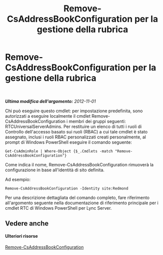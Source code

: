 ﻿---
title: Remove-CsAddressBookConfiguration per la gestione della rubrica
TOCTitle: Remove-CsAddressBookConfiguration per la gestione della rubrica
ms:assetid: 5d173ebe-ec4d-4640-8432-a25071ea9cc5
ms:mtpsurl: https://technet.microsoft.com/it-it/library/Gg429705(v=OCS.15)
ms:contentKeyID: 49300699
ms.date: 08/24/2015
mtps_version: v=OCS.15
ms.translationtype: HT
---

# Remove-CsAddressBookConfiguration per la gestione della rubrica

 

_**Ultima modifica dell'argomento:** 2012-11-01_

Chi può eseguire questo cmdlet: per impostazione predefinita, sono autorizzati a eseguire localmente il cmdlet Remove-CsAddressBookConfiguration i membri dei gruppi seguenti: RTCUniversalServerAdmins. Per restituire un elenco di tutti i ruoli di Controllo dell'accesso basato sui ruoli (RBAC) a cui tale cmdlet è stato assegnato, inclusi i ruoli RBAC personalizzati creati personalmente, al prompt di Windows PowerShell eseguire il comando seguente:

    Get-CsAdminRole | Where-Object {$_.Cmdlets -match "Remove-CsAddressBookConfiguration"}

Come indica il nome, Remove-CsAddressBookConfiguration rimuoverà la configurazione in base all'identità di sito definita.

Ad esempio:

    Remove-CsAddressBookConfiguration -Identity site:Redmond

Per una descrizione dettagliata del comando completo, fare riferimento all'argomento seguente nella documentazione di riferimento principale per i cmdlet RTC di Windows PowerShell per Lync Server.

## Vedere anche

#### Ulteriori risorse

[Remove-CsAddressBookConfiguration](remove-csaddressbookconfiguration.md)

